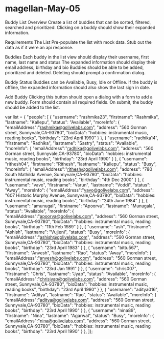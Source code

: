 # magellan-May-05
Buddy List
  Overview
  Create a list of buddies that can be sorted, filtered, searched and prioritized. Clicking on a buddy should show their expanded information.

  Requirements
  The List
  Pre-populate the list with mock data.
  Stub out the data as if it were an api response.

  Buddies
  Each buddy in the list view should display their username, first name, last name and status
  The expanded information should display their email address, birthday and bio
  Buddies should be able to be added, prioritized and deleted.
  Deleting should prompt a confirmation dialog.

  Buddy Status
  Buddies can be Available, Busy, Idle or Offline.
  If the buddy is offline, the expanded information should also show the last sign in date.

  Add Buddy
  Clicking this button should open a dialog with a form to add a new buddy.
  Form should contain all required fields.
  On submit, the buddy should be added to the list.

var list = {
                "people": [
                            {
                                "username": "rashmika23",
                                "firstname": "Rashmika",
                                "lastname": "Kallepu",
                                "status": "Available",
                                "moreInfo": {
                                    "emailAddress":"rashmika@golivelabs.com",
                                    "address": "560 Gorman street, Sunnyvale,CA-93780",
                                    "bioData": "hobbies: instrumental music, reading books",
                                    "birthday": "23rd April 1990"
                                }
                            },
                            {
                                "username": "radhika14",
                                "firstname": "Radhika",
                                "lastname": "Sastry",
                                "status": "Available",
                                "moreInfo": {
                                    "emailAddress":"radhika@golivelabs.com",
                                    "address": "560 Gorman street, Sunnyvale,CA-93780",
                                    "bioData": "hobbies: instrumental music, reading books",
                                    "birthday": "23rd April 1990"
                                }
                            },
                            {
                                "username": "rithesh04",
                                "firstname": "Rithesh",
                                "lastname": "Kallepu",
                                "status": "Busy",
                                "moreInfo": {
                                    "emailAddress":"rithesh@golivelabs.com",
                                    "address": "780 South Mathilda Avenue, Sunnyvale,CA-93780",
                                    "bioData": "hobbies: instrumental music, reading books",
                                    "birthday": "4th Dec 2000"
                                }
                            },
                            {
                                "username": "vavo",
                                "firstname": "Varun",
                                "lastname": "Voddi",
                                "status": "Away",
                                "moreInfo": {
                                    "emailAddress":"vavo@golivelabs.com",
                                    "address": "607 Historic Murphy Avenue, Sunnyvale,CA-93780",
                                    "bioData": "hobbies: instrumental music, reading books",
                                    "birthday": "24th June 1984"
                                }
                            },
                            {
                                "username": "amunugal",
                                "firstname": "Apoorva",
                                "lastname": "Munugala",
                                "status": "Available",
                                "moreInfo": {
                                    "emailAddress":"apoorva@golivelabs.com",
                                    "address": "560 Gorman street, Sunnyvale,CA-93780",
                                    "bioData": "hobbies: instrumental music, reading books",
                                    "birthday": "11th Feb 1989"
                                }
                            },
                            {
                                "username": "ash",
                                "firstname": "Ashish",
                                "lastname": "Vujjeni",
                                "status": "Busy",
                                "moreInfo": {
                                    "emailAddress":"ashish@golivelabs.com",
                                    "address": "560 Gorman street, Sunnyvale,CA-93780",
                                    "bioData": "hobbies: instrumental music, reading books",
                                    "birthday": "23rd April 1983"
                                }
                            },
                            {
                                "username": "bittu567",
                                "firstname": "Anvesh",
                                "lastname": "Rao",
                                "status": "Away",
                                "moreInfo": {
                                    "emailAddress":"anvesh@golivelabs.com",
                                    "address": "560 Gorman street, Sunnyvale,CA-93780",
                                    "bioData": "hobbies: instrumental music, reading books",
                                    "birthday": "23rd Jan 1991"
                                }
                            },
                            {
                                "username": "chris007",
                                "firstname": "Chris",
                                "lastname": "Jyap",
                                "status": "Available",
                                "moreInfo": {
                                    "emailAddress":"chrisjyap@golivelabs.com",
                                    "address": "560 Gorman street, Sunnyvale,CA-93780",
                                    "bioData": "hobbies: instrumental music, reading books",
                                    "birthday": "23rd April 1990"
                                }
                            },
                            {
                                "username": "aditya016",
                                "firstname": "Aditya",
                                "lastname": "Rao",
                                "status": "Available",
                                "moreInfo": {
                                    "emailAddress":"aditya@golivelabs.com",
                                    "address": "560 Gorman street, Sunnyvale,CA-93780",
                                    "bioData": "hobbies: instrumental music, reading books",
                                    "birthday": "23rd April 1990"
                                }
                            },
                            {
                                "username": "nina89",
                                "firstname": "Nina",
                                "lastname": "Agarwal",
                                "status": "Busy",
                                "moreInfo": {
                                    "emailAddress":"nina@golivelabs.com",
                                    "address": "560 Gorman street, Sunnyvale,CA-93780",
                                    "bioData": "hobbies: instrumental music, reading books",
                                    "birthday": "23rd April 1990"
                                }
                            },
            ]};

